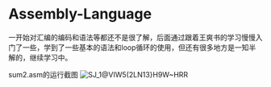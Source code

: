 # Assembly-Language
一开始对汇编的编码和语法等都还不是很了解，后面通过跟着王爽书的学习慢慢入门了一些，学到了一些基本的语法和loop循环的使用，但还有很多地方是一知半解的，继续学习中。

sum2.asm的运行截图
![SJ_1@VIW5(2LN13}H9W~HRR](https://user-images.githubusercontent.com/85387738/196085451-a2f8de62-4bf6-4cd6-a5a5-2cd7f434e4da.png)
